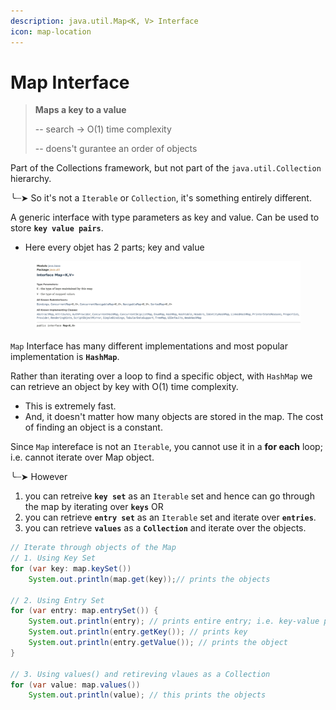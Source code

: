 ```yaml
---
description: java.util.Map<K, V> Interface
icon: map-location
---
```


# Map Interface

> **Maps a key to a value**
>
> \-- search -> O(1) time complexity
>
> \-- doens't gurantee an order of objects

Part of the Collections framework, but not part of the `java.util.Collection` hierarchy.&#x20;

╰┈➤ So it's not a `Iterable` or `Collection`, it's something entirely different.



A generic interface with type parameters as key and value. Can be used to store **`key value pairs`**.

* Here every objet has 2 parts; key and value

<figure><img src="../../.gitbook/assets/java-ad-collections-7-map-interface.png" alt=""><figcaption></figcaption></figure>

`Map` Interface has many different implementations and most popular implementation is **`HashMap`**.

Rather than iterating over a loop to find a specific object, with `HashMap` we can retrieve an object by key with O(1) time complexity.

* This is extremely fast.
* And, it doesn't matter how many objects are stored in the map. The cost of finding an object is a constant.



Since `Map` intereface is not an `Iterable`, you cannot use it in a **for each** loop; i.e. cannot iterate over Map object.

╰┈➤  However&#x20;

1. you can retreive **`key set`** as an `Iterable` set and hence can go through the map by iterating over **`keys`** OR
2. you can retrieve **`entry set`** as an `Iterable` set and iterate over **`entries`**.
3. you can retrieve **`values`** as a **`Collection`** and iterate over the objects.

```java
// Iterate through objects of the Map 
// 1. Using Key Set
for (var key: map.keySet())
    System.out.println(map.get(key));// prints the objects
            
// 2. Using Entry Set
for (var entry: map.entrySet()) {
    System.out.println(entry); // prints entire entry; i.e. key-value pair
    System.out.println(entry.getKey()); // prints key
    System.out.println(entry.getValue()); // prints the object
}

// 3. Using values() and retireving vlaues as a Collection
for (var value: map.values())
    System.out.println(value); // this prints the objects 
```





